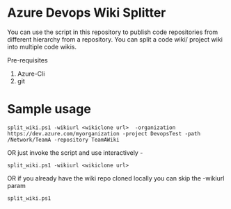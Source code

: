 # Azure Devops Wiki Splitter 

You can use the script in this repository to publish code repositories from different hierarchy from a repository. 
You can split a code wiki/ project wiki into multiple code wikis.

Pre-requisites 
1. Azure-Cli
1. git

# Sample usage

```
split_wiki.ps1 -wikiurl <wikiclone url>  -organization https://dev.azure.com/myorganization -project DevopsTest -path /Network/TeamA -repository TeamAWiki
```

OR just invoke the script and use interactively - 
```
split_wiki.ps1 -wikiurl <wikiclone url>  
```

OR if you already have the wiki repo cloned locally you can skip the -wikiurl param
```
split_wiki.ps1 
```

